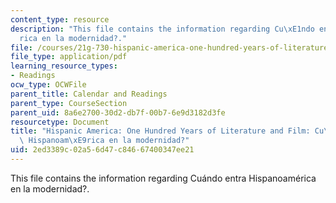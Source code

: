 ```yaml
---
content_type: resource
description: "This file contains the information regarding Cu\xE1ndo entra Hispanoam\xE9\
  rica en la modernidad?."
file: /courses/21g-730-hispanic-america-one-hundred-years-of-literature-and-film-spring-2014/2ed3389c02a56d47c84667400347ee21_MIT21G_730S14_Ses2_moderni.pdf
file_type: application/pdf
learning_resource_types:
- Readings
ocw_type: OCWFile
parent_title: Calendar and Readings
parent_type: CourseSection
parent_uid: 8a6e2700-30d2-db7f-00b7-6e9d3182d3fe
resourcetype: Document
title: "Hispanic America: One Hundred Years of Literature and Film: Cu\xE1ndo entra\
  \ Hispanoam\xE9rica en la modernidad?"
uid: 2ed3389c-02a5-6d47-c846-67400347ee21
---
```

This file contains the information regarding Cuándo entra Hispanoamérica en la modernidad?.

